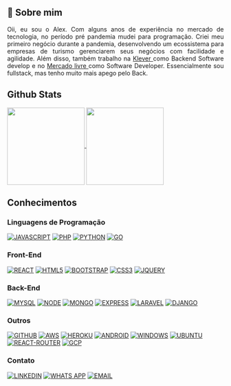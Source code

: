 
## 🚀 Sobre mim
<div align="justify">
    Oii, eu sou o Alex. Com alguns anos de experiência no mercado de tecnologia, no período pré pandemia mudei para programação. Criei meu primeiro negócio durante a pandemia, desenvolvendo um ecossistema para empresas de turismo gerenciarem seus negócios com facilidade e agilidade.
    Além disso, também trabalho na <a href="https://klever.io/">Klever </a> como Backend Software develop e no <a href="https://www.linkedin.com/company/mercadolibre/">Mercado livre </a> como Software Developer.
    Essencialmente sou fullstack, mas tenho muito mais apego pelo Back.
</div>

## Github Stats
<a href="https://github.com/alexsandron3">
  <img align="center" height="180rem" src="https://github-readme-stats.vercel.app/api?username=alexsandron3&show_icons=true&theme=radical&include_all_commits=true&count_private=true" />
  <img align="center" height="180rem" src="https://github-readme-stats.vercel.app/api/top-langs/?username=alexsandron3&layout=compact&theme=radical" />
</a>

## Conhecimentos

### Linguagens de Programação

[![JAVASCRIPT](https://img.shields.io/badge/JavaScript-F7DF1E?style=for-the-badge&logo=javascript&logoColor=black)]()
[![PHP](https://img.shields.io/badge/PHP-777BB4?style=for-the-badge&logo=php&logoColor=white)]()
[![PYTHON](https://img.shields.io/badge/Python-3776AB?style=for-the-badge&logo=python&logoColor=white)]()
[![GO](https://img.shields.io/badge/Go-00ADD8?style=for-the-badge&logo=go&logoColor=white)]()

### Front-End

[![REACT](https://img.shields.io/badge/React-20232A?style=for-the-badge&logo=react&logoColor=61DAFB)]()
[![HTML5](https://img.shields.io/badge/HTML5-E34F26?style=for-the-badge&logo=html5&logoColor=white)]()
[![BOOTSTRAP](https://img.shields.io/badge/Bootstrap-563D7C?style=for-the-badge&logo=bootstrap&logoColor=white)]()
[![CSS3](https://img.shields.io/badge/CSS3-1572B6?style=for-the-badge&logo=css3&logoColor=white)]()
[![JQUERY](https://img.shields.io/badge/jQuery-0769AD?style=for-the-badge&logo=jquery&logoColor=white)]()


### Back-End

[![MYSQL](https://img.shields.io/badge/MySQL-00000F?style=for-the-badge&logo=mysql&logoColor=white)]()
[![NODE](https://img.shields.io/badge/Node.js-43853D?style=for-the-badge&logo=node.js&logoColor=white)]()
[![MONGO](https://img.shields.io/badge/MongoDB-4EA94B?style=for-the-badge&logo=mongodb&logoColor=white)]()
[![EXPRESS](https://img.shields.io/badge/Express.js-404D59?style=for-the-badge)]()
[![LARAVEL](https://img.shields.io/badge/Laravel-FF2D20?style=for-the-badge&logo=laravel&logoColor=white)]()
[![DJANGO](https://img.shields.io/badge/Django-092E20?style=for-the-badge&logo=django&logoColor=white)]()


### Outros

[![GITHUB](https://img.shields.io/badge/GitHub-100000?style=for-the-badge&logo=github&logoColor=white)]()
[![AWS](https://img.shields.io/badge/Amazon_AWS-232F3E?style=for-the-badge&logo=amazon-aws&logoColor=white)]()
[![HEROKU](https://img.shields.io/badge/Heroku-430098?style=for-the-badge&logo=heroku&logoColor=white)]()
[![ANDROID](https://img.shields.io/badge/Android-3DDC84?style=for-the-badge&logo=android&logoColor=white)]()
[![WINDOWS](https://img.shields.io/badge/Windows-0078D6?style=for-the-badge&logo=windows&logoColor=white)]()
[![UBUNTU](https://img.shields.io/badge/Ubuntu-E95420?style=for-the-badge&logo=ubuntu&logoColor=white)]()
[![REACT-ROUTER](https://img.shields.io/badge/React_Router-CA4245?style=for-the-badge&logo=react-router&logoColor=white)]()
[![GCP](https://img.shields.io/badge/Google_Cloud-4285F4?style=for-the-badge&logo=google-cloud&logoColor=white)]()


### Contato

[![LINKEDIN](https://img.shields.io/badge/LinkedIn-0077B5?style=for-the-badge&logo=linkedin&logoColor=white)](https://www.linkedin.com/in/alexsandron3/)
[![WHATS APP](https://img.shields.io/badge/WhatsApp-25D366?style=for-the-badge&logo=whatsapp&logoColor=white)](https://api.whatsapp.com/send?phone=21976469724)
[![EMAIL](https://img.shields.io/badge/-email-blue)](mailto:alexsandro060299@outlook.com)
